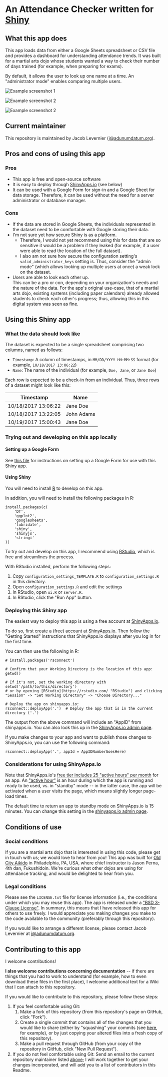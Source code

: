 # An Attendance Checker written for [Shiny](http://shiny.rstudio.com/ "Shiny GitHub Page")

## What this app does

This app loads data from either a Google Sheets spreadsheet or CSV file and provides a dashboard for understanding attendance trends. It was built for a martial arts dojo whose students wanted a way to check their number of days trained (for example, when preparing for exams).

By default, it allows the user to look up one name at a time. An "administrator mode" enables comparing multiple users.

![Example screenshot 1](example_screenshots/shiny_app/screenshot1.png)

![Example screenshot 2](example_screenshots/shiny_app/screenshot2.png)

![Example screenshot 2](example_screenshots/shiny_app/screenshot3.png)

## Current maintainer

This repository is maintained by Jacob Levernier (<j@adunumdatum.org>).

## Pros and cons of using this app

### Pros

- This app is free and open-source software
- It is easy to deploy through [ShinyApps.io](https://www.shinyapps.io "ShinyApps.io") (see below)
- It can be used with a Google Form for sign-in and a Google Sheet for data storage. Therefore, it can be used without the need for a server administrator or database manager.

### Cons

- If the data are stored in Google Sheets, the individuals represented in the dataset need to be comfortable with Google storing their data.
- I'm not sure yet how secure Shiny is as a platform.
    - Therefore, I would not yet recommend using this for data that are so sensitive it would be a problem if they leaked (for example, if a user were able to read the location of the full dataset).
    - I also am not sure how secure the configuration setting's `valid_administrator_keys` setting is. Thus, consider the "admin mode" (which allows looking up multiple users at once) a weak lock on the dataset.
- Users are able to look each other up.  
  This can be a pro or con, depending on your organization's needs and the nature of the data. For the app's original use-case, that of a martial arts dojo, existing systems (including paper calendars) already allowed students to check each other's progress; thus, allowing this in this digital system was seen as fine.

## Using this Shiny app

### What the data should look like

The dataset is expected to be a single spreadsheet comprising two columns, named as follows:

- `Timestamp`: A column of timestamps, in `MM/DD/YYYY HH:MM:SS` format (for example, `10/18/2017 13:06:22`)
- `Name`: The name of the individual (for example, `Doe, Jane`, or `Jane Doe`)

Each row is expected to be a check-in from an individual. Thus, three rows of a dataset might look like this:

|      Timestamp      |    Name    |
|---------------------|------------|
| 10/18/2017 13:06:22 | Jane Doe   |
| 10/18/2017 13:22:05 | John Adams |
| 10/19/2017 15:00:43 | Jane Doe   |

### Trying out and developing on this app locally

#### Setting up a Google Form

See [this file](setting_up_a_google_form.md "Instructions on setting up a Google Form for use with this Shiny app") for instructions on setting up a Google Form for use with this Shiny app.

#### Using Shiny

You will need to install [R](https://r-project.org "R Project") to develop on this app.

In addition, you will need to install the following packages in R:

```{r}
install.packages(c(
	'DT',
	'ggplot2',
	'googlesheets',
	'lubridate',
	'shiny',
	'shinyjs',
	'stringi'
))
```

To try out and develop on this app, I recommend using [RStudio](https://rstudio.com/ "RStudio"), which is free and streamlines the process.

With RStudio installed, perform the following steps:

1. Copy `configuration_settings_TEMPLATE.R` to `configuration_settings.R` in this directory.
2. Open `configuration_settings.R` and edit the settings
3. In RStudio, open `ui.R` or `server.R`.
4. In RStudio, click the "Run App" button.

### Deploying this Shiny app

The easiest way to deploy this app is using a free account at [ShinyApps.io](https://www.shinyapps.io/ "ShinyApps.io").

To do so, first create a (free) account at [ShinyApps.io](https://www.shinyapps.io/ "ShinyApps.io"). Then follow the "Getting Started" instructions that ShinyApps.io displays after you log in for the first time.

You can then use the following in R:

```{r}
# install.packages('rsconnect')

# Confirm that your Working Directory is the location of this app:
getwd()

# If it's not, set the working directory with
setwd('/path/to/this/directory')
# or by opening [RStudio](https://rstudio.com/ "RStudio") and clicking "Session" -> "Set Working Directory" -> "Choose Directory..."

# Deploy the app on shinyapps.io:
rsconnect::deployApp('.')  # Deploy the app that is in the current directory ('.')
```

The output from the above command will include an "AppID" from shinyapps.io. You can also look this up in the [ShinyApps.io admin page](https://www.shinyapps.io/admin/ "ShinyApps.io Admin page").

If you make changes to your app and want to publish those changes to ShinyApps.io, you can use the following command:

```
rsconnect::deployApp('.', appId = AppIDNumberGoesHere)
```

### Considerations for using ShinyApps.io

Note that ShinyApps.io's [free tier includes 25 "active hours" per month](http://www.shinyapps.io/ "ShinyApps main page, including pricing information") for an app. An ["active hour"](https://support.rstudio.com/hc/en-us/articles/217717407-What-is-an-Active-Hour-for-shinyapps-io- "Shiny 'Active Hours' definition") is an hour during which the app is running and ready to be used, vs. in "standby" mode -- in the latter case, the app will be activated when a user visits the page, which means slightly longer page-load times.

The default time to return an app to standby mode on ShinyApps.io is 15 minutes. You can change this setting in the [shinyapps.io admin page](https://www.shinyapps.io/admin/ "ShinyApps.io Admin page").

## Conditions of use

### Social conditions

If you are a martial arts dojo that is interested in using this code, please get in touch with us; we would love to hear from you! This app was built for [Old City Aikido](https://www.oldcityaikido.com/, "Old City Aikido website") in Philadelphia, PA, USA, where chief instructor is Jason Perna, 4th dan, Fukushidoin. We're curious what other dojos are using for attendance tracking, and would be delighted to hear from you.

### Legal conditions

Please see the `LICENSE.txt` file for license information (i.e., the conditions under which you may reuse this app). The app is released under a ["BSD 3-Clause License"](https://tldrlegal.com/license/bsd-3-clause-license-(revised) "TLDR Legal: 'BSD 3-Clause License (Revised)'"). In summary, this means that I have released this app for others to use freely. I would appreciate you making changes you make to the code available to the community (preferably through this repository).

If you would like to arrange a different license, please contact Jacob Levernier at <j@adunumdatum.org>.

## Contributing to this app

I welcome contributions!

**I also welcome contributions concerning documentation** -- if there are things that you had to work to understand (for example, how to even download these files in the first place), I welcome additional text for a Wiki that I can attach to this repository.

If you would like to contribute to this repository, please follow these steps:

1. If you feel comfortable using Git:
    1. Make a fork of this repository (from this repository's page on GitHub, click "Fork").
    1. Create a single commit that contains all of the changes that you would like to share (either by "squashing" your commits (see [here](http://stackoverflow.com/a/5189600 'StackOverflow: Squash my last X commits together using Git'), for example), or by just copying your altered files into a fresh copy of this repository).
    1. Make a pull request through GitHub (from your copy of the repository in GitHub, click "New Pull Request").
1. If you do not feel comfortable using Git: Send an email to the current repository maintainer listed [above](#current-maintainer 'Current maintainer'); I will work together to get your changes incorporated, and will add you to a list of contributors in this Readme.
